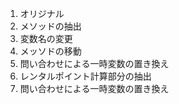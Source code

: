 1. オリジナル
2. メソッドの抽出
3. 変数名の変更
4. メッソドの移動
5. 問い合わせによる一時変数の置き換え
6. レンタルポイント計算部分の抽出
7. 問い合わせによる一時変数の置き換え

